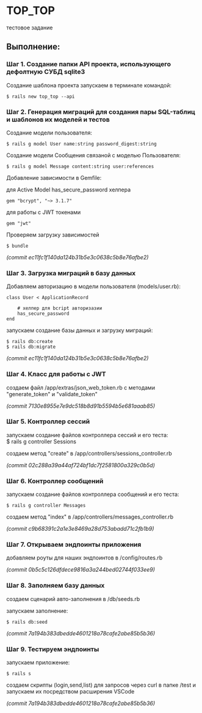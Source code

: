 # TOP_TOP 
тестовое задание

## Выполнение: 

### Шаг 1. Создание папки API проекта, использующего дефолтную СУБД sqlite3 

Создание шаблона проекта запускаем в терминале командой:

    $ rails new top_top --api

### Шаг 2. Генерация миграций для создания пары SQL-таблиц и шаблонов их моделей и тестов    

Создание модели пользователя:

    $ rails g model User name:string password_digest:string    

Создание модели Сообщения связаной с моделью Пользователя:

    $ rails g model Message content:string user:references

Добавление зависимости в Gemfile:

для Active Model has_secure_password хелпера

    gem "bcrypt", "~> 3.1.7"

для работы с JWT токенами

    gem "jwt"  

Проверяем загрузку зависимостей 

    $ bundle    


_(commit ec11fc1f140da124b31b5e3c0638c5b8e76afbe2)_

### Шаг 3. Загрузка миграций в базу данных

Добавляем авторизацию в модели пользователя (models/user.rb):

    class User < ApplicationRecord

        # хелпер для bcript авторизазии
        has_secure_password
    end  

запускаем создание базы данных и загрузку миграций: 

    $ rails db:create
    $ rails db:migrate    

_(commit ec11fc1f140da124b31b5e3c0638c5b8e76afbe2)_

### Шаг 4. Класс для работы с JWT

создаем файл /app/extras/json_web_token.rb c методами "generate_token" и "validate_token"  

_(commit 7130e8955e7e9dc518b8d91b5594b5e681aaab85)_


### Шаг 5. Контроллер сессий

запускаем создание файлов контроллера сессий и его теста:  
    $ rails g controller Sessions

создаем метод "create" в /app/controllers/sessions_controller.rb

_(commit 02c288a39a44af724bf1dc7f2581800a329c0b5d)_

### Шаг 6. Контроллер сообщений

запускаем создание файлов контроллера сообщений и его теста: 

    $ rails g controller Messages

создаем метод "index" в /app/controllers/messages_controller.rb

_(commit c9b68391c2a1e3e8469a28d753abadd71c2fb1b9)_

### Шаг 7. Открываем эндпоинты приложения

добавляем роуты для наших эндпоинтов в /config/routes.rb

_(commit 0b5c5c126dfdece9816a3a244bed02744f033ee9)_

### Шаг 8. Заполняем базу данных 

создаем сценарий авто-заполнения  в /db/seeds.rb

запускаем заполнение:

    $ rails db:seed

_(commit 7a194b383dbedde4601218a78cafe2abe85b5b36)_    

### Шаг 9. Тестируем эндпоинты

запускаем приложение:  

    $ rails s

создаем скрипты (login,send,list) для запросов через curl в 
папке /test и запускаем их посредством расширения VSCode

_(commit 7a194b383dbedde4601218a78cafe2abe85b5b36)_